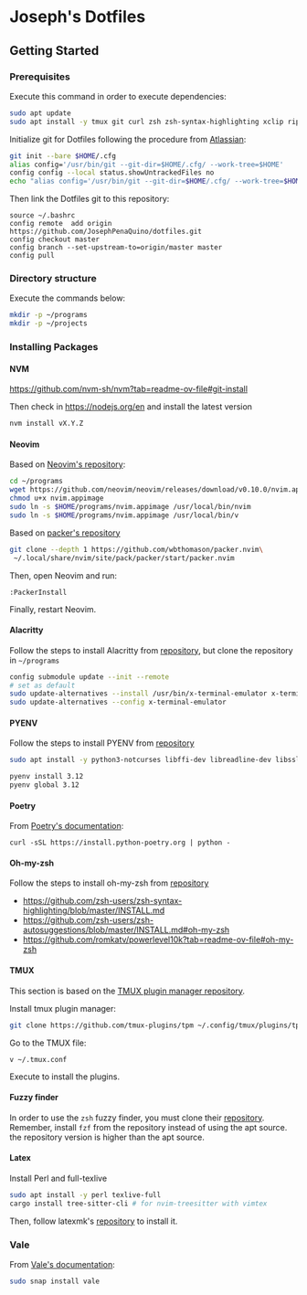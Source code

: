 # Joseph's Dotfiles

## Getting Started

### Prerequisites

Execute this command in order to execute dependencies:

```bash
sudo apt update
sudo apt install -y tmux git curl zsh zsh-syntax-highlighting xclip ripgrep libfuse2 direnv

```

Initialize git for Dotfiles following the procedure from [Atlassian](https://www.atlassian.com/git/tutorials/dotfiles):

```bash
git init --bare $HOME/.cfg
alias config='/usr/bin/git --git-dir=$HOME/.cfg/ --work-tree=$HOME'
config config --local status.showUntrackedFiles no
echo "alias config='/usr/bin/git --git-dir=$HOME/.cfg/ --work-tree=$HOME'" >> $HOME/.bashrc
```

Then link the Dotfiles git to this repository:

```
source ~/.bashrc
config remote  add origin https://github.com/JosephPenaQuino/dotfiles.git
config checkout master
config branch --set-upstream-to=origin/master master
config pull
```

### Directory structure

Execute the commands below:

```bash
mkdir -p ~/programs
mkdir -p ~/projects
```

### Installing Packages

#### NVM

https://github.com/nvm-sh/nvm?tab=readme-ov-file#git-install

Then check in https://nodejs.org/en and install the latest version

```bash
nvm install vX.Y.Z
```

#### Neovim

Based on [Neovim's repository](https://github.com/neovim/neovim/releases):

```bash
cd ~/programs
wget https://github.com/neovim/neovim/releases/download/v0.10.0/nvim.appimage
chmod u+x nvim.appimage
sudo ln -s $HOME/programs/nvim.appimage /usr/local/bin/nvim
sudo ln -s $HOME/programs/nvim.appimage /usr/local/bin/v
```

Based on [packer's repository](https://github.com/wbthomason/packer.nvim?tab=readme-ov-file#quickstart)

```bash
git clone --depth 1 https://github.com/wbthomason/packer.nvim\
 ~/.local/share/nvim/site/pack/packer/start/packer.nvim
```

Then, open Neovim and run:
```
:PackerInstall
```

Finally, restart Neovim.


#### Alacritty

Follow the steps to install Alacritty from [repository](https://github.com/alacritty/alacritty/blob/master/INSTALL.md),
but clone the repository in `~/programs`

```bash
config submodule update --init --remote
# set as default
sudo update-alternatives --install /usr/bin/x-terminal-emulator x-terminal-emulator /usr/local/bin/alacritty 50
sudo update-alternatives --config x-terminal-emulator
```

#### PYENV

Follow the steps to install PYENV from [repository](https://github.com/pyenv/pyenv?tab=readme-ov-file#installation)

```bash
sudo apt install -y python3-notcurses libffi-dev libreadline-dev libssl-dev libsqlite3-dev python3-tk tk-dev lzma liblzma-dev libbz2-dev

pyenv install 3.12
pyenv global 3.12
```

#### Poetry

From [Poetry's documentation](https://python-poetry.org/docs/#installing-with-the-official-installer):

```
curl -sSL https://install.python-poetry.org | python -
```


#### Oh-my-zsh

Follow the steps to install oh-my-zsh from [repository](https://ohmyz.sh/#install)

- https://github.com/zsh-users/zsh-syntax-highlighting/blob/master/INSTALL.md
- https://github.com/zsh-users/zsh-autosuggestions/blob/master/INSTALL.md#oh-my-zsh
- https://github.com/romkatv/powerlevel10k?tab=readme-ov-file#oh-my-zsh

#### TMUX

This section is based on the [TMUX plugin manager repository](https://github.com/tmux-plugins/tpm).

Install tmux plugin manager:

```bash
git clone https://github.com/tmux-plugins/tpm ~/.config/tmux/plugins/tpm
```


Go to the TMUX file:

```
v ~/.tmux.conf
```

Execute <C-a><S-i> to install the plugins.

#### Fuzzy finder
In order to use the `zsh` fuzzy finder, you must clone their [repository](https://github.com/junegunn/fzf).
Remember, install `fzf` from the repository instead of using the apt source.
the repository version is higher than the apt source.


#### Latex

Install Perl and full-texlive

```bash
sudo apt install -y perl texlive-full
cargo install tree-sitter-cli # for nvim-treesitter with vimtex
```

Then, follow latexmk's [repository](https://www.cantab.net/users/johncollins/latexmk/index.html) to install it.

### Vale

From [Vale's documentation](https://vale.sh/docs/vale-cli/installation/):

```bash
sudo snap install vale
```
